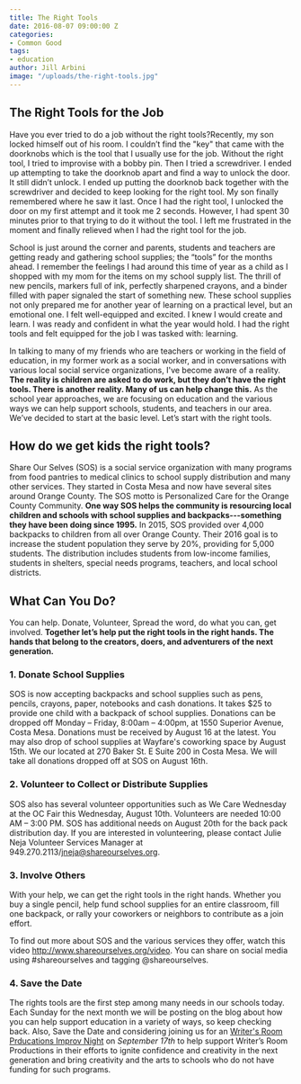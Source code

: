 ```yaml
---
title: The Right Tools
date: 2016-08-07 09:00:00 Z
categories:
- Common Good
tags:
- education
author: Jill Arbini
image: "/uploads/the-right-tools.jpg"
---
```


## The Right Tools for the Job

Have you ever tried to do a job without the right tools?Recently, my son locked himself out of his room. I couldn’t find the "key" that came with the doorknobs which is the tool that I usually use for the job. Without the right tool, I tried to improvise with a bobby pin. Then I tried a screwdriver. I ended up attempting to take the doorknob apart and find a way to unlock the door. It still didn’t unlock. I ended up putting the doorknob back together with the screwdriver and decided to keep looking for the right tool. My son finally remembered where he saw it last. Once I had the right tool, I unlocked the door on my first attempt and it took me 2 seconds. However, I had spent 30 minutes prior to that trying to do it without the tool. I left me frustrated in the moment and finally relieved when I had the right tool for the job.

School is just around the corner and parents, students and teachers are getting ready and gathering school supplies; the “tools” for the months ahead. I remember the feelings I had around this time of year as a child as I shopped with my mom for the items on my school supply list. The thrill of new pencils, markers full of ink, perfectly sharpened crayons, and a binder filled with paper signaled the start of something new. These school supplies not only prepared me for another year of learning on a practical level, but an emotional one. I felt well-equipped and excited. I knew I would create and learn. I was ready and confident in what the year would hold. I had the right tools and felt equipped for the job I was tasked with: learning. 

In talking to many of my friends who are teachers or working in the field of education, in my former work as a social worker, and in conversations with various local social service organizations, I've become aware of a reality. **The reality is children are asked to do work, but they don’t have the right tools. There is another reality. Many of us can help change this.** As the school year approaches, we are focusing on education and the various ways we can help support schools, students, and teachers in our area. We’ve decided to start at the basic level. Let’s start with the right tools. 

## How do we get kids the right tools? 
Share Our Selves (SOS) is a social service organization with many programs from food pantries to medical clinics to school supply distribution and many other services. They started in Costa Mesa and now have several sites around Orange County. The SOS motto is Personalized Care for the 
Orange County Community. **One way SOS helps the community is resourcing local children and schools with school supplies and backpacks---something they have been doing since 1995.** In 2015, SOS provided over 4,000 backpacks to children from all over Orange County. Their 2016 goal is to increase the student population they serve by 20%, providing for 5,000 students. The distribution includes students from low-income families, students in shelters, special needs programs, teachers, and local school districts.

## What Can You Do? 
You can help. Donate, Volunteer, Spread the word, do what you can, get involved. **Together let’s help put the right tools in the right hands. The hands that belong to the creators, doers, and adventurers of the next generation.** 

### 1. Donate School Supplies 
SOS is now accepting backpacks and school supplies such as pens, pencils, crayons, paper, notebooks and cash donations. It takes $25 to provide one child with a backpack of school supplies. Donations can be dropped off Monday – Friday, 8:00am – 4:00pm, at 1550 Superior Avenue, Costa Mesa. Donations must be received by August 16 at the latest. You may also drop of school supplies at Wayfare's coworking space by August 15th. We our located at 270 Baker St. E Suite 200 in Costa Mesa. We will take all donations dropped off at SOS on August 16th.  

### 2. Volunteer to Collect or Distribute Supplies
SOS also has several volunteer opportunities such as We Care Wednesday at the OC Fair this Wednesday, August 10th. Volunteers are needed 10:00 AM – 3:00 PM. SOS has additional needs on August 20th for the back pack distribution day. If you are interested in volunteering, please contact Julie Neja Volunteer Services Manager at 949.270.2113/jneja@shareourselves.org.

### 3. Involve Others
With your help, we can get the right tools in the right hands.  Whether you buy a single pencil, help fund school supplies for an entire classroom, fill one backpack, or rally your coworkers or neighbors to contribute as a join effort.  

To find out more about SOS and the various services they offer, watch this video http://www.shareourselves.org/video. You can share on social media using #shareourselves and tagging @shareourselves.

### 4. Save the Date
The rights tools are the first step among many needs in our schools today. Each Sunday for the next month we will be posting on the blog about how you can help support education in a variety of ways, so keep checking back. Also, Save the Date and considering joining us for an [Writer's Room Prducations Improv Night](https://wayfare.ticketleap.com/writers-room-improv-fundraiser/) on *September 17th* to help support Writer’s Room Productions in their efforts to ignite confidence and creativity in the next generation and bring creativity and the arts to schools who do not have funding for such programs.